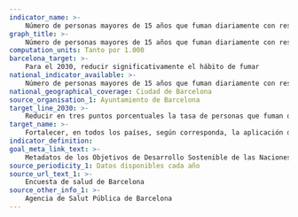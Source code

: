 ```yaml
---
indicator_name: >-
    Número de personas mayores de 15 años que fuman diariamente con respecto al total de la población de esta edad
graph_title: >-
    Número de personas mayores de 15 años que fuman diariamente con respecto al total de la población de esta edad
computation_units: Tanto por 1.000
barcelona_target: >-
    Para el 2030, reducir significativamente el hábito de fumar
national_indicator_available: >-
    Número de personas mayores de 15 años que fuman diariamente con respecto al total de la población de esta edad
national_geographical_coverage: Ciudad de Barcelona
source_organisation_1: Ayuntamiento de Barcelona
target_line_2030: >-
    Reducir en tres puntos porcentuales la tasa de personas que fuman diariamente: 20 % en hombres; 13 % en mujeres
target_name: >-
    Fortalecer, en todos los países, según corresponda, la aplicación del Convenio Marco de la Organización Mundial de la Salud para el control del tabaco
indicator_definition:
goal_meta_link_text: >-
    Metadatos de los Objetivos de Desarrollo Sostenible de las Naciones Unidas (pdf 894kB)
source_periodicity_1: Datos disponibles cada año
source_url_text_1: >-
    Encuesta de salud de Barcelona  
source_other_info_1: >-
    Agencia de Salut Pública de Barcelona 
---
```

